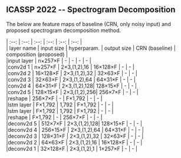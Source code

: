 ## ICASSP 2022 -- Spectrogram Decomposition

The below are feature maps of baseline (CRN, only noisy input) and proposed spectrogram decomposition method. 


| :--: | :--: | :--: | :--: | :--: | :--: |  
| layer name | input size | hyperparam.  | output size | CRN (baseline) | composition (proposed) |  
|input layer |   n×257×F  |      -       |      -      |        -       |            -           |  
|conv2d 1    | n×257×F    | 2×3,(1,2),16 | 16×128×F    |        -       |            -           |  
|conv2d 2    | 16×128×F   | 2×3,(1,2),32 | 32×63×F     |        -       |            -           |  
|conv2d 3    | 32×63×F    | 2×3,(1,2),64 | 64×31×F     |        -       |            -           |  
|conv2d 4    | 64×31×F    | 2×3,(1,2),128| 128×15×F    |        -       |            -           |  
|conv2d 5    | 128×15×F   | 2×3,(1,2),256| 256×7×F     |        -       |            -           |  
|reshape     | 256×7×F    | -            | F×1,792     |        -       |            -           |  
|lstm layer  | F×1,792    | 1,792        | F×1,792     |        -       |            -           |  
|lstm layer  | F×1,792    | 1,792        | F×1,792     |        -       |            -           |  
|reshape     | F×1,792    | -            | 256×7×F     |        -       |            -           |  
|deconv2d 5  | 512×7×F    | 2×3,(1,2),128| 128×15×F    |        -       |            -           |  
|deconv2d 4  | 256×15×F   | 2×3,(1,2),64 | 64×31×F     |        -       |            -           |  
|deconv2d 3  | 128×31×F   | 2×3,(1,2),32 | 32×63×F     |        -       |            -           |  
|deconv2d 2  | 64×63×F    | 2×3,(1,2),16 | 16×128×F    |        -       |            -           |  
|deconv2d 1  | 32×128×F   | 2×3,(1,2),1  | 1×257×F     |        -       |            -           |  


